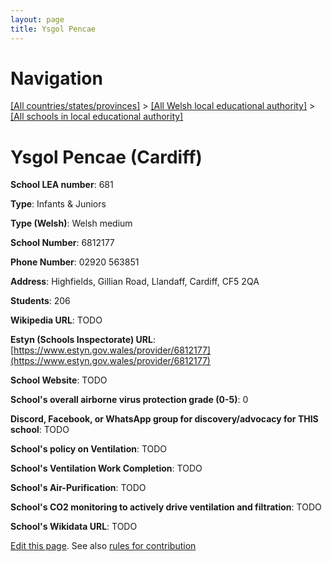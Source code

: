 ```yaml
---
layout: page
title: Ysgol Pencae
---
```

# Navigation

[[All countries/states/provinces]](../../..) > [[All Welsh local educational authority]](../..) > [[All schools in local educational authority]](..)

# Ysgol Pencae (Cardiff)

**School LEA number**: 681

**Type**: Infants & Juniors

**Type (Welsh)**: Welsh medium

**School Number**: 6812177

**Phone Number**: 02920 563851

**Address**: Highfields, Gillian Road, Llandaff, Cardiff, CF5 2QA

**Students**: 206

**Wikipedia URL**: TODO

**Estyn (Schools Inspectorate) URL**: [https://www.estyn.gov.wales/provider/6812177](https://www.estyn.gov.wales/provider/6812177)

**School Website**: TODO

**School's overall airborne virus protection grade (0-5)**: 0

**Discord, Facebook, or WhatsApp group for discovery/advocacy for THIS school**: TODO

**School's policy on Ventilation**: TODO

**School's Ventilation Work Completion**: TODO

**School's Air-Purification**: TODO

**School's CO2 monitoring to actively drive ventilation and filtration**: TODO

**School's Wikidata URL**: TODO




[Edit this page](https://github.com/VentilationProject/Wales/edit/prif/./Cardiff/Ysgol_Pencae.md). See also [rules for contribution](../../../contribution-rules/)
